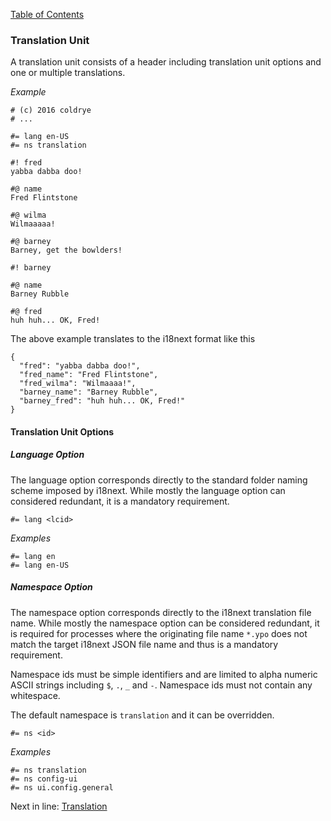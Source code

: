 [Table of Contents](./index.md)

### Translation Unit

A translation unit consists of a header including translation unit options
and one or multiple translations.

*Example*

```
# (c) 2016 coldrye
# ...

#= lang en-US
#= ns translation

#! fred
yabba dabba doo!

#@ name
Fred Flintstone

#@ wilma
Wilmaaaaa!

#@ barney
Barney, get the bowlders!

#! barney

#@ name
Barney Rubble

#@ fred
huh huh... OK, Fred!
```

The above example translates to the i18next format like this

```
{
  "fred": "yabba dabba doo!",
  "fred_name": "Fred Flintstone",
  "fred_wilma": "Wilmaaaa!",
  "barney_name": "Barney Rubble",
  "barney_fred": "huh huh... OK, Fred!"
}
```


#### Translation Unit Options


##### Language Option

The language option corresponds directly to the standard folder naming scheme
imposed by i18next. While mostly the language option can considered redundant,
it is a mandatory requirement.

```
#= lang <lcid>
```

*Examples*

```
#= lang en
#= lang en-US
```


##### Namespace Option

The namespace option corresponds directly to the i18next translation file name.
While mostly the namespace option can be considered redundant, it is required for
processes where the originating file name ``*.ypo`` does not match the target
i18next JSON file name and thus is a mandatory requirement.

Namespace ids must be simple identifiers and are limited to alpha numeric ASCII
strings including ``$``, ``.``, ``_`` and ``-``. Namespace ids must not contain
any whitespace.

The default namespace is ``translation`` and it can be overridden.

```
#= ns <id>
```

*Examples*

```
#= ns translation
#= ns config-ui
#= ns ui.config.general
``` 


Next in line: [Translation](./translation.md)

